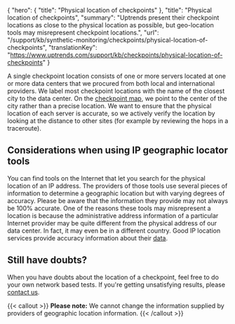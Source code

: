 {
  "hero": {
    "title": "Physical location of checkpoints"
  },
  "title": "Physical location of checkpoints",
  "summary": "Uptrends present their checkpoint locations as close to the physical location as possible, but geo-location tools may misrepresent checkpoint locations.",
  "url": "/support/kb/synthetic-monitoring/checkpoints/physical-location-of-checkpoints",
  "translationKey": "https://www.uptrends.com/support/kb/checkpoints/physical-location-of-checkpoints"
}

A single checkpoint location consists of one or more servers located at one or more data centers that we procured from both local and international providers. We label most checkpoint locations with the name of the closest city to the data center. On the [checkpoint map](/checkpoints), we point to the center of the city rather than a precise location. We want to ensure that the physical location of each server is accurate, so we actively verify the location by looking at the distance to other sites (for example by reviewing the hops in a traceroute).

## Considerations when using IP geographic locator tools

You can find tools on the Internet that let you search for the physical location of an IP address. The providers of those tools use several pieces of information to determine a geographic location but with varying degrees of accuracy. Please be aware that the information they provide may not always be 100% accurate. One of the reasons these tools may misrepresent a location is because the administrative address information of a particular Internet provider may be quite different from the physical address of our data center. In fact, it may even be in a different country. Good IP location services provide accuracy information about their [data](https://www.maxmind.com/en/geoip2-city-database-accuracy).

## Still have doubts?

When you have doubts about the location of a checkpoint, feel free to do your own network based tests. If you're getting unsatisfying results, please [contact us](/contact).

{{< callout >}}
**Please note:** We cannot change the information supplied by providers of geographic location information.
{{< /callout >}}

